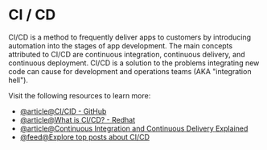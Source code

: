 # CI / CD

CI/CD is a method to frequently deliver apps to customers by introducing automation into the stages of app development. The main concepts attributed to CI/CD are continuous integration, continuous delivery, and continuous deployment. CI/CD is a solution to the problems integrating new code can cause for development and operations teams (AKA "integration hell").

Visit the following resources to learn more:

- [@article@CI/CID - GitHub](https://github.com/resources/articles/devops/ci-cd)
- [@article@What is CI/CD? - Redhat](https://www.redhat.com/en/topics/devops/what-is-ci-cd)
- [@article@Continuous Integration and Continuous Delivery Explained](https://www.infoworld.com/article/3271126/what-is-cicd-continuous-integration-and-continuous-delivery-explained.html)
- [@feed@Explore top posts about CI/CD](https://app.daily.dev/tags/cicd?ref=roadmapsh)